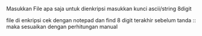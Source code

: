 <!--
	Author       : Ridho Reynaldo
    Organization : Universitas Islam Negeri Sumatera Utara
	Date	     : 24 April 2022
	Resource     : Github https://github.com/ridhoreynaldo
    Instagram    : instagram.com/ridho_reynaldo
	Note	     : Ini Dibuat dengan Algoritma Cryptography DES-ECB(Electronic Codebook)
                    Menggunakan Fungsi DES Manual Dan Otomatis(openssl).
                    Silahkan Eksplorasi.
                    Perhitungan Manual dan BAB IV Silahkan Hubungi Instagram
-->

Masukkan File apa saja untuk dienkripsi
masukkan kunci ascii/string 8digit

file di enkripsi cek dengan notepad dan find 8 digit terakhir sebelum tanda :: maka sesuaikan dengan perhitungan manual